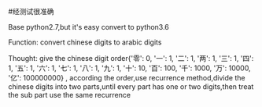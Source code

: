 #经测试很准确

Base python2.7,but it's easy convert to python3.6

Function:
convert chinese digits to arabic digits

Thought:
give the chinese digit order{'零': 0, '一': 1, '二': 1, '两': 1, '三': 1, '四': 1, '五': 1, '六': 1,
'七': 1, '八': 1, '九': 1, '十': 10, '百': 100, '千': 1000, '万': 10000, '亿': 100000000} ,
according the order,use recurrence method,divide the chinese digits into two parts,until every part has one
or two digits,then treat the sub part use the same recurrence